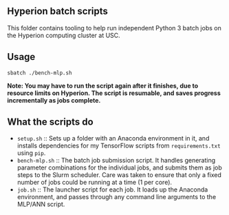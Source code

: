 Hyperion batch scripts
----------------------

This folder contains tooling to help run independent Python 3 batch jobs on the Hyperion computing cluster at USC.


## Usage

    sbatch ./bench-mlp.sh

**Note: You may have to run the script again after it finishes, due to resource limits on Hyperion. The script is resumable, and saves progress incrementally as jobs complete.**


## What the scripts do

 - `setup.sh` :: Sets up a folder with an Anaconda environment in it, and installs dependencies for my TensorFlow scripts from `requirements.txt` using `pip`.
 - `bench-mlp.sh` :: The batch job submission script. It handles generating parameter combinations for the individual jobs, and submits them as job steps to the Slurm scheduler. Care was taken to ensure that only a fixed number of jobs could be running at a time (1 per core).
 - `job.sh` :: The launcher script for each job. It loads up the Anaconda environment, and passes through any command line arguments to the MLP/ANN script.
